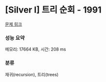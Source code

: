 # [Silver I] 트리 순회 - 1991 

[문제 링크](https://www.acmicpc.net/problem/1991) 

### 성능 요약

메모리: 17664 KB, 시간: 208 ms

### 분류

재귀(recursion), 트리(trees)

